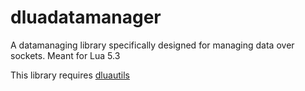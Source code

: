 # dluadatamanager
A datamanaging library specifically designed for managing data over sockets. Meant for Lua 5.3

This library requires [dluautils](https://github.com/m241dan/dluautils/)
